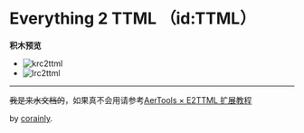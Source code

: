 # Everything 2 TTML （id:TTML）
**积木预览**
- ![krc2ttml](https://m.ccw.site/creator-college/images/c1a048d12e981afe021894126eb5995b.svg "krc2ttml")
- ![lrc2ttml](https://m.ccw.site/creator-college/images/28c1f1756569326b5a5173eec146c26a.svg "lrc2ttml")

------------
~~我是来水文档的~~，如果真不会用请参考[AerTools × E2TTML 扩展教程](https://learn.ccw.site/article/c7def176-3937-4545-8f8c-49927926ae04 "AerTools × E2TTML 扩展教程")

by [corainly](https://www.ccw.site/student/63252481cb00385665dfad55 "corainly").
